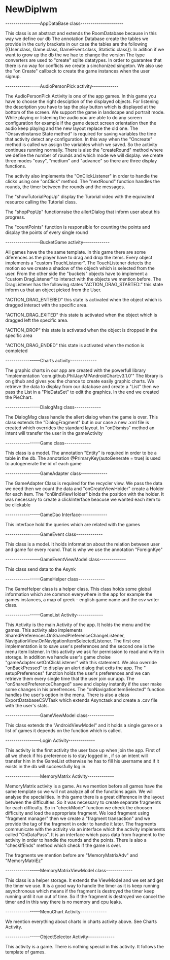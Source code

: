 # NewDiplwm

-----------------AppDataBase class---------------------

This class is an abstract and extends the RoomDatabase because in this way we define our db
The annotation Database create the tables we provide in the curly brackets in our case the tables 
are the following ({User.class, Game.class, GameEvent.class, Statistic.class}). In adition if we want to grow up the db the we hae to 
change the version
The type converters are used to "create" sqlite datatypes.
In order to guarantee that there is no way for conflicts we create a sinchonized singeton. We also use the "on Create" callback to create
the game instances when the user signup.

-----------------AudioPersonPick activity-------------

The AudioPersonPick Activity is one of the app games. In this game you have to choose the right desciption of the displayed objects.
For listening the description you have to tap the play button which is displayed at the bottom of the screen. We support the game in landscape and portrait mode. While playing or listening the audio you are able to do any screen configuration for example if the game detect screen orientation then the audio keep playing and the new layout replace the old one. The "OnsaveInstanse State method" is required for saving variables the time that activity detect any configuration. In this way when the "Oncreate" method is called we assign the variables which we saved. So the activity continues running normally. There is also the "createRound" method where we define the number of rounds and which mode we will display. we create three modes "easy", "medium" and "advance" so there are three display functions. 

The activity also implements the "OnClickListener" in order to handle the clicks using one "onClick" method. The "nextRound" function handles the rounds, the timer between the rounds and the messages.

The "showTutorialPopUp" display the Turorial video with  the equivalent resource calling the Tutorial class.

The "shopPopUp" functionraise the allertDialog that inform user about his progress.

The "countPoints" function is responsible for counting the points and display the points of every single round 

-----------------BucketGame activity-------------

All games have the the same template. In this game there are some diferences as the player have to drag and drop the items. Every object implements a "custom TouchListener". The TouchListener detects the motion so we create a shadow of the objech which is selected from the user. From the other side the "buckets" objects have to implement a "custom DragListener" to interact with the objects we mention before. The DragListener has the following states
 "ACTION_DRAG_STARTED:" this state inform us that an object picked from the User.

"ACTION_DRAG_ENTERED" this state is activated when the object which is dragged interact with the specific area.

"ACTION_DRAG_EXITED" this state is activated when the object which is dragged left the specific area.

"ACTION_DROP" this state is activated when the object is dropped in the specific area

"ACTION_DRAG_ENDED" this state is activated when the motion is completed


-----------------Charts activity-------------

The graphic charts in our app are created with the powerfull library "implementation 'com.github.PhilJay:MPAndroidChart:v3.1.0'"
The library is on github and gives you the chance to create easily graphic charts. We retrieve the data to display from our database  and create a "List<PieEntry>" then we pass the List<PieEntry> in a "PieDataSet" to edit the graphics. In the end we created the PieChart.


-----------------DialogMsg  class-------------

The DialogMsg class handle the allert dialog when the game is over. This class extends the "DialogFragment" but in our case a new .xml file is created which overrides the standard layout. In "onDismiss" method an intent will transfer the user in the gameActivity


  
-----------------Game class-------------

This class is a model. The annotation "Entity" is required in order to be a table in the db. The annotation @PrimaryKey(autoGenerate = true) is used to autogenerate the id of each game


-----------------GameAdapter class-------------

The GameAdapter Class is required for the recycler view. We pass the data we need then we count the data and "onCreateViewHolder" create a Holder for each item. The "onBindViewHolder" binds the position with the holder. It was necessary to create a clickInterface beacuse we wanted each item to be clickable


-----------------GameDao Interface-------------

This interface hold the queries which are related with the games


-----------------GameEvent class-------------

This class is a model. It holds information about the relation between user and  game for every round. That is why we use the annotation "ForeignKye"


-----------------GameEventViewModel  class-------------

This class send data to the Asynk

-----------------GameHelper  class-------------

The GameHelper class is a helper class. This class holds some global information which are common everywhere in the app for example the  games instances, a map of greek - english game name and the csv writer class.

-----------------GameList Activity-------------

This Activity is the main Activity of the app. It holds the menu and the games. This activity also implements SharedPreferences.OnSharedPreferenceChangeListener, NavigationView.OnNavigationItemSelectedListener. The first one implementation is to save user's preferences and the second one is the menu item listener.
In this activity we ask for permission to read and write in storage. In addition we handle user's game choise "gameAdapter.setOnClickListener" with this statement. We also override "onBackPressed" to display an alert dialog that exits the app.
The " setupPreferences" function holds the user's preferences and we can retrieve them every single time that the user join our app.
The "onSharedPreferenceChanged" save and display instantly if the user make some changes in his preefrences.
The "onNavigationItemSelected" function handles the user's option in the menu.
There is also a class ExportDatabaseCSVTask which extends Asynctask and create a .csv file with the user's stats.


-----------------GameViewModel class-------------

This class extends the "AndroidViewModel" and it holds a single game or a list of games it depends on the function which is called. 


-----------------Login Activity-------------

This activity is the first activity the user face up when join the app. First of all we check if his preference is to stay logged in , if so an intent will transfer him in the GameList otherwise he has to fill his username and if it exists in the db will successfully log in.

-----------------MemoryMatrix Activity-------------

MemoryMatrix activity is a game. As we mention before all games have the same template so we will not analyze all of the functions again. We will analyse the specialities. In this game there is a great difference in the layout between the difficulties. So it was necessary to create separate fragments for each difficulty. So in "checkMode" function we check the choosen difficulty and load the appropriate fragment. We load fragment using "fragment manager" then we create a "fragment transaction" and we provide the tag of the fragment in order to handle it later. The fragments communicate with the activity via an interface which the activity implements called "OnDataPass". It is an interface which pass data from fragment to the activity in order to handle the rounds and the points. There is also a "checkIfEnds" method which check if the game is over.

The fragments we mention before are  "MemoryMatrixAdv" and "MemoryMatriEz"

-----------------MemoryMatrixViewModel class-------------

This class is a helper storage. It extends the ViewModel and we set and get the timer we use. It is a good way to handle the timer as it is keep running asynchronous which means if the fragment is destroyed the timer keep running until it run out of time. So if the fragment is destroyed we cancel the  timer and in this way there is no memory and cpu leaks.


-----------------MenuChart Activity-------------

We mention everything about charts in charts activity above. See Charts Activity.

-----------------ObjectSelector Activity-------------

This activity is a game. There is nothing special in this activity. It follows the template of games.













